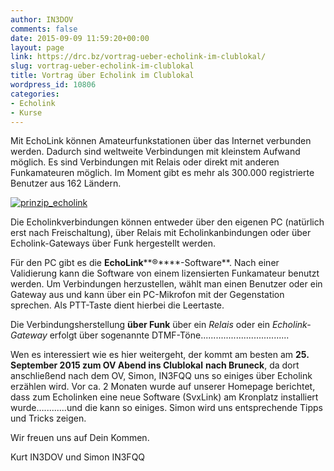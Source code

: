 ```yaml
---
author: IN3DOV
comments: false
date: 2015-09-09 11:59:20+00:00
layout: page
link: https://drc.bz/vortrag-ueber-echolink-im-clublokal/
slug: vortrag-ueber-echolink-im-clublokal
title: Vortrag über Echolink im Clublokal
wordpress_id: 10806
categories:
- Echolink
- Kurse
---
```


Mit EchoLink können Amateurfunkstationen über das Internet verbunden werden. Dadurch sind weltweite Verbindungen mit kleinstem Aufwand möglich. Es sind Verbindungen mit Relais oder direkt mit anderen Funkamateuren möglich. Im Moment gibt es mehr als 300.000 registrierte Benutzer aus 162 Ländern.


[![prinzip_echolink](https://drc.bz/wp-content/uploads/2015/09/prinzip_echolink.jpg)](https://drc.bz/wp-content/uploads/2015/09/prinzip_echolink.jpg)


Die Echolinkverbindungen können entweder über den eigenen PC (natürlich erst nach Freischaltung), über Relais mit Echolinkanbindungen oder über Echolink-Gateways über Funk hergestellt werden.




Für den PC gibt es die **EchoLink****®****-Software**. Nach einer Validierung kann die Software von einem lizensierten Funkamateur benutzt werden. Um Verbindungen herzustellen, wählt man einen Benutzer oder ein Gateway aus und kann über ein PC-Mikrofon mit der Gegenstation sprechen. Als PTT-Taste dient hierbei die Leertaste.




Die Verbindungsherstellung **über Funk** über ein _Relais_ oder ein _Echolink-Gateway_ erfolgt über sogenannte DTMF-Töne...................................




Wen es interessiert wie es hier weitergeht, der kommt am besten am **25. September 2015 zum OV Abend ins Clublokal** **nach Bruneck**, da dort anschließend nach dem OV, Simon, IN3FQQ uns so einiges über Echolink erzählen wird. Vor ca. 2 Monaten wurde auf unserer Homepage berichtet, dass zum Echolinken eine neue Software (SvxLink) am Kronplatz installiert wurde….........und die kann so einiges. Simon wird uns entsprechende Tipps und Tricks zeigen.




Wir freuen uns auf Dein Kommen.




Kurt IN3DOV und Simon IN3FQQ
